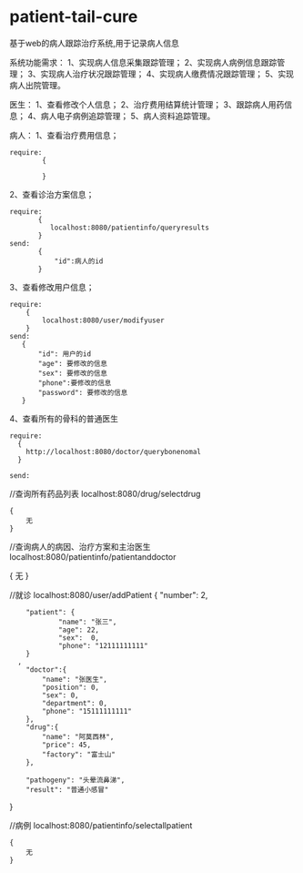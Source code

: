 # patient-tail-cure
基于web的病人跟踪治疗系统,用于记录病人信息




系统功能需求：
1、实现病人信息采集跟踪管理；
2、实现病人病例信息跟踪管理；
3、实现病人治疗状况跟踪管理；
4、实现病人缴费情况跟踪管理；
5、实现病人出院管理。


医生：
1、查看修改个人信息；
2、治疗费用结算统计管理；
3、跟踪病人用药信息；
4、病人电子病例追踪管理；
5、病人资料追踪管理。


病人：
1、查看治疗费用信息；

    require:
            {
                
            }

2、查看诊治方案信息；

    require:
           {
              localhost:8080/patientinfo/queryresults
           }
    send:
           {
               "id":病人的id
           }
3、查看修改用户信息；
    
    require:
        {
            localhost:8080/user/modifyuser
        }
    send:
       {
           "id": 用户的id  
           "age": 要修改的信息
           "sex": 要修改的信息
           "phone":要修改的信息
           "password": 要修改的信息
       }
4、查看所有的骨科的普通医生

    require:
      {
        http://localhost:8080/doctor/querybonenomal
      }

    send:





//查询所有药品列表
localhost:8080/drug/selectdrug

    {
        无
    }
  
//查询病人的病因、治疗方案和主治医生    
localhost:8080/patientinfo/patientanddoctor

{
    无
}

//就诊
localhost:8080/user/addPatient
{
     "number": 2,
    
        "patient": {
        		"name": "张三",
        		"age": 22,
        		"sex":	0,
        		"phone": "12111111111"
        }
      ,
        "doctor":{
        	"name": "张医生",
        	"position": 0,
        	"sex": 0,
        	"department": 0,
        	"phone": "15111111111"
        },
        "drug":{
        	"name": "阿莫西林",
        	"price": 45,
        	"factory": "富士山"
        },
    
        "pathogeny": "头晕流鼻涕",
        "result": "普通小感冒"
}

//病例
localhost:8080/patientinfo/selectallpatient

    {
        无
    }

